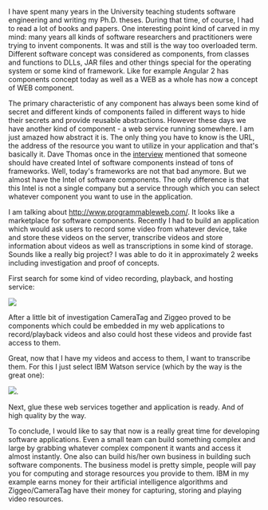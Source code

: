 I have spent many years in the University teaching students software engineering and writing my Ph.D. theses. During that time, of course, I had to read a lot of books and papers. One interesting point kind of carved in my mind: many years all kinds of software researchers and practitioners were trying to invent components. It was and still is the way too overloaded term. Different software concept was considered as components, from classes and functions to DLLs, JAR files and other things special for the operating system or some kind of framework. Like for example Angular 2 has components concept today as well as a WEB as a whole has now a concept of WEB component.

The primary characteristic of any component has always been some kind of secret and different kinds of components failed in different ways to hide their secrets and provide reusable abstractions. However these days we have another kind of component - a web service running somewhere. I am just amazed how abstract it is. The only thing you have to know is the URL, the address of the resource you want to utilize in your application and that's basically it. Dave Thomas once in the [interview](http://www.se-radio.net/2008/02/episode-86-interview-dave-thomas/) mentioned that someone should have created Intel of software components instead of tons of frameworks. Well, today's frameworks are not that bad anymore. But we almost have the Intel of software components. The only difference is that this Intel is not a single company but a service through which you can select whatever component you want to use in the application.

I am talking about http://www.programmableweb.com/. It looks like a marketplace for software components. Recently I had to build an application which would ask users to record some video from whatever device, take and store these videos on the server, transcribe videos and store information about videos as well as transcriptions in some kind of storage. Sounds like a really big project? I was able to do it in approximately 2 weeks including investigation and proof of concepts. 

First search for some kind of video recording, playback, and hosting service:

![](http://puu.sh/pRpFJ/f699e4614c.png) 

After a little bit of investigation CameraTag and Ziggeo proved to be components which could be embedded in my web applications to record/playback videos and also could host these videos and provide fast access to them.

Great, now that I have my videos and access to them, I want to transcribe them. For this I just select IBM Watson service (which by the way is the great one):

![](http://puu.sh/pRq5O/8c9a28a44a.png).

Next, glue these web services together and application is ready. And of high quality by the way.

To conclude, I would like to say that now is a really great time for developing software applications. Even a small team can build something complex and large by grabbing whatever complex component it wants and access it almost instantly. One also can build his/her own business in building such software components. The business model is pretty simple, people will pay you for computing and storage resources you provide to them. IBM in my example earns money for their artificial intelligence algorithms and Ziggeo/CameraTag have their money for capturing, storing and playing video resources. 
